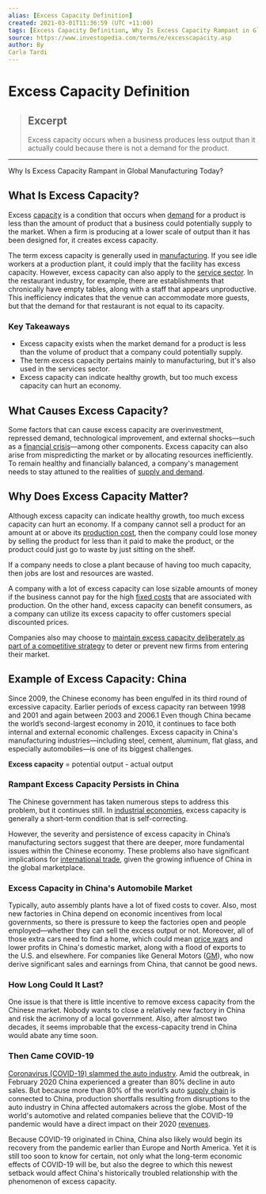 ```yaml
---
alias: [Excess Capacity Definition]
created: 2021-03-01T11:36:59 (UTC +11:00)
tags: [Excess Capacity Definition, Why Is Excess Capacity Rampant in Global Manufacturing Today?]
source: https://www.investopedia.com/terms/e/excesscapacity.asp
author: By
Carla Tardi
---
```


# Excess Capacity Definition

> ## Excerpt
> Excess capacity occurs when a business produces less output than it actually could because there is not a demand for the product.

---

Why Is Excess Capacity Rampant in Global Manufacturing Today?
## What Is Excess Capacity?

Excess [capacity](https://www.investopedia.com/terms/c/capacity.asp) is a condition that occurs when [demand](https://www.investopedia.com/terms/d/demand.asp) for a product is less than the amount of product that a business could potentially supply to the market. When a firm is producing at a lower scale of output than it has been designed for, it creates excess capacity.

The term excess capacity is generally used in [manufacturing](https://www.investopedia.com/terms/m/manufacturing.asp). If you see idle workers at a production plant, it could imply that the facility has excess capacity. However, excess capacity can also apply to the [service sector](https://www.investopedia.com/terms/s/service-sector.asp). In the restaurant industry, for example, there are establishments that chronically have empty tables, along with a staff that appears unproductive. This inefficiency indicates that the venue can accommodate more guests, but that the demand for that restaurant is not equal to its capacity.

### Key Takeaways

-   Excess capacity exists when the market demand for a product is less than the volume of product that a company could potentially supply.
-   The term excess capacity pertains mainly to manufacturing, but it's also used in the services sector.
-   Excess capacity can indicate healthy growth, but too much excess capacity can hurt an economy.

## What Causes Excess Capacity?

Some factors that can cause excess capacity are overinvestment, repressed demand, technological improvement, and external shocks—such as a [financial crisis](https://www.investopedia.com/terms/f/financial-crisis.asp)—among other components. Excess capacity can also arise from mispredicting the market or by allocating resources inefficiently. To remain healthy and financially balanced, a company's management needs to stay attuned to the realities of [supply and demand](https://www.investopedia.com/articles/economics/11/intro-supply-demand.asp).

## Why Does Excess Capacity Matter?

Although excess capacity can indicate healthy growth, too much excess capacity can hurt an economy. If a company cannot sell a product for an amount at or above its [production cost](https://www.investopedia.com/terms/p/production-cost.asp), then the company could lose money by selling the product for less than it paid to make the product, or the product could just go to waste by just sitting on the shelf.

If a company needs to close a plant because of having too much capacity, then jobs are lost and resources are wasted.

A company with a lot of excess capacity can lose sizable amounts of money if the business cannot pay for the high [fixed costs](https://www.investopedia.com/terms/f/fixedcost.asp) that are associated with production. On the other hand, excess capacity can benefit consumers, as a company can utilize its excess capacity to offer customers special discounted prices.

Companies also may choose to [maintain excess capacity deliberately as part of a competitive strategy](https://www.investopedia.com/terms/c/competitive_advantage.asp) to deter or prevent new firms from entering their market.

## Example of Excess Capacity: China

Since 2009, the Chinese economy has been engulfed in its third round of excessive capacity. Earlier periods of excess capacity ran between 1998 and 2001 and again between 2003 and 2006.1 Even though China became the world’s second-largest economy in 2010, it continues to face both internal and external economic challenges. Excess capacity in China's manufacturing industries—including steel, cement, aluminum, flat glass, and especially automobiles—is one of its biggest challenges.

**Excess capacity** = potential output - actual output

### Rampant Excess Capacity Persists in China

The Chinese government has taken numerous steps to address this problem, but it continues still. In [industrial economies](https://www.investopedia.com/terms/i/industrialization.asp), excess capacity is generally a short-term condition that is self-correcting.

However, the severity and persistence of excess capacity in China’s manufacturing sectors suggest that there are deeper, more fundamental issues within the Chinese economy. These problems also have significant implications for [international trade](https://www.investopedia.com/insights/what-is-international-trade/), given the growing influence of China in the global marketplace.

### Excess Capacity in China's Automobile Market

Typically, auto assembly plants have a lot of fixed costs to cover. Also, most new factories in China depend on economic incentives from local governments, so there is pressure to keep the factories open and people employed—whether they can sell the excess output or not. Moreover, all of those extra cars need to find a home, which could mean [price wars](https://www.investopedia.com/terms/p/price-war.asp) and lower profits in China's domestic market, along with a flood of exports to the U.S. and elsewhere. For companies like General Motors ([GM](https://www.investopedia.com/markets/quote?tvwidgetsymbol=GM)), who now derive significant sales and earnings from China, that cannot be good news.

### How Long Could It Last?

One issue is that there is little incentive to remove excess capacity from the Chinese market. Nobody wants to close a relatively new factory in China and risk the acrimony of a local government. Also, after almost two decades, it seems improbable that the excess-capacity trend in China would abate any time soon.

### Then Came COVID-19

[Coronavirus (COVID-19) slammed the auto industry](https://www.investopedia.com/auto-industry-forced-to-hit-brakes-4800072). Amid the outbreak, in February 2020 China experienced a greater than 80% decline in auto sales. But because more than 80% of the world’s auto [supply chain](https://www.investopedia.com/terms/s/supplychain.asp) is connected to China, production shortfalls resulting from disruptions to the auto industry in China affected automakers across the globe. Most of the world's automotive and related companies believe that the COVID-19 pandemic would have a direct impact on their 2020 [revenues](https://www.investopedia.com/terms/r/revenue.asp).

Because COVID-19 originated in China, China also likely would begin its recovery from the pandemic earlier than Europe and North America. Yet it is still too soon to know for certain, not only what the long-term economic effects of COVID-19 will be, but also the degree to which this newest setback would affect China's historically troubled relationship with the phenomenon of excess capacity.
